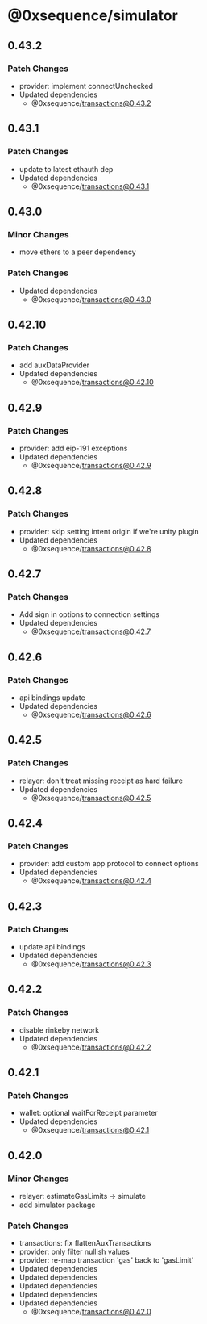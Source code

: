 # @0xsequence/simulator

## 0.43.2

### Patch Changes

- provider: implement connectUnchecked
- Updated dependencies
  - @0xsequence/transactions@0.43.2

## 0.43.1

### Patch Changes

- update to latest ethauth dep
- Updated dependencies
  - @0xsequence/transactions@0.43.1

## 0.43.0

### Minor Changes

- move ethers to a peer dependency

### Patch Changes

- Updated dependencies
  - @0xsequence/transactions@0.43.0

## 0.42.10

### Patch Changes

- add auxDataProvider
- Updated dependencies
  - @0xsequence/transactions@0.42.10

## 0.42.9

### Patch Changes

- provider: add eip-191 exceptions
- Updated dependencies
  - @0xsequence/transactions@0.42.9

## 0.42.8

### Patch Changes

- provider: skip setting intent origin if we're unity plugin
- Updated dependencies
  - @0xsequence/transactions@0.42.8

## 0.42.7

### Patch Changes

- Add sign in options to connection settings
- Updated dependencies
  - @0xsequence/transactions@0.42.7

## 0.42.6

### Patch Changes

- api bindings update
- Updated dependencies
  - @0xsequence/transactions@0.42.6

## 0.42.5

### Patch Changes

- relayer: don't treat missing receipt as hard failure
- Updated dependencies
  - @0xsequence/transactions@0.42.5

## 0.42.4

### Patch Changes

- provider: add custom app protocol to connect options
- Updated dependencies
  - @0xsequence/transactions@0.42.4

## 0.42.3

### Patch Changes

- update api bindings
- Updated dependencies
  - @0xsequence/transactions@0.42.3

## 0.42.2

### Patch Changes

- disable rinkeby network
- Updated dependencies
  - @0xsequence/transactions@0.42.2

## 0.42.1

### Patch Changes

- wallet: optional waitForReceipt parameter
- Updated dependencies
  - @0xsequence/transactions@0.42.1

## 0.42.0

### Minor Changes

- relayer: estimateGasLimits -> simulate
- add simulator package

### Patch Changes

- transactions: fix flattenAuxTransactions
- provider: only filter nullish values
- provider: re-map transaction 'gas' back to 'gasLimit'
- Updated dependencies
- Updated dependencies
- Updated dependencies
- Updated dependencies
- Updated dependencies
  - @0xsequence/transactions@0.42.0
